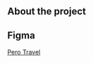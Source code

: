 ## About the project

## Figma
<a href="https://www.figma.com/design/4sA1pnuWruYEAOxTEWhfGf/pero-travel-(3)-(Copy)-(Copy)?node-id=11-2&node-type=frame&t=dn1jDB6U7wN8Reul-0">Pero Travel</a>
